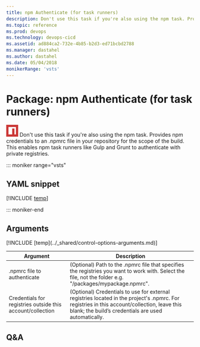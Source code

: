 ```yaml
---
title: npm Authenticate (for task runners)
description: Don't use this task if you're also using the npm task. Provides npm credentials to an .npmrc file in your repository for the scope of the build. This enables npm task runners like Gulp and Grunt to authenticate with private registries.
ms.topic: reference
ms.prod: devops
ms.technology: devops-cicd
ms.assetid: ad884ca2-732e-4b85-b2d3-ed71bcbd2788
ms.manager: dastahel
ms.author: dastahel
ms.date: 05/04/2018
monikerRange: 'vsts'
---
```


# Package: npm Authenticate (for task runners)

![](_img/npmauthenticate.png) Don't use this task if you're also using the npm task. Provides npm credentials to an .npmrc file in your repository for the scope of the build. This enables npm task runners like Gulp and Grunt to authenticate with private registries.

::: moniker range="vsts"

## YAML snippet

[!INCLUDE [temp](../_shared/yaml/NpmAuthenticateV0.0.md)]

::: moniker-end

## Arguments

<table><thead><tr><th>Argument</th><th>Description</th></tr></thead>
<tr><td>.npmrc file to authenticate</td><td>(Optional) Path to the .npmrc file that specifies the registries you want to work with. Select the file, not the folder e.g. "/packages/mypackage.npmrc".</td></tr>
<tr><td>Credentials for registries outside this account/collection</td><td>(Optional) Credentials to use for external registries located in the project's .npmrc. For registries in this account/collection, leave this blank; the build’s credentials are used automatically.</td></tr>
[!INCLUDE [temp](../_shared/control-options-arguments.md)]
</table>

## Q&A

<!-- BEGINSECTION class="md-qanda" -->

<!-- ENDSECTION -->
